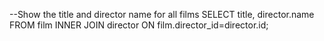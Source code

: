 --Show the title and director name for all films
SELECT title, director.name
FROM film
INNER JOIN director ON film.director_id=director.id;